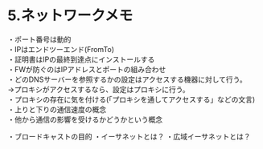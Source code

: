 # 5.ネットワークメモ

・ポート番号は動的  
・IPはエンドツーエンド(FromTo)  
・証明書はIPの最終到達点にインストールする  
・FWが防ぐのはIPアドレスとポートの組み合わせ  
・どのDNSサーバーを参照するかの設定はアクセスする機器に対して行う。  
→プロキシがアクセスするなら、設定はプロキシに行う。  
・プロキシの存在に気を付ける(「プロキシを通してアクセスする」などの文言)  
・上りと下りの通信速度の概念  
・他から通信の影響を受けるかどうかという概念  

・ブロードキャストの目的
・イーサネットとは？
・広域イーサネットとは？
